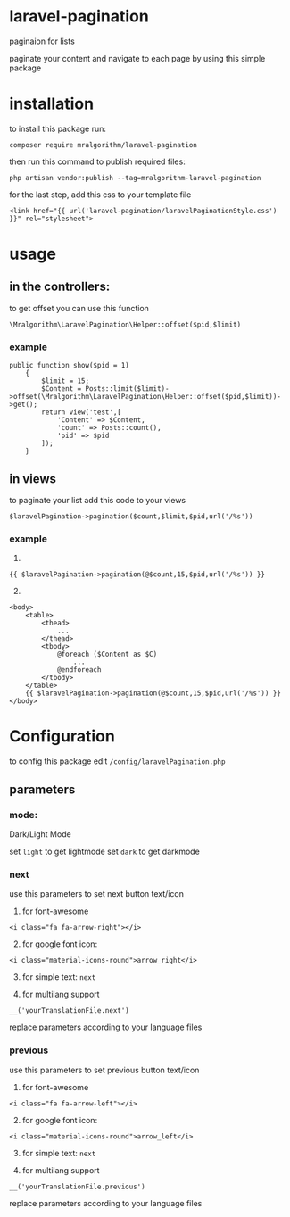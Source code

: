 # laravel-pagination
paginaion for lists

paginate your content and navigate to each page by using this simple package

# installation
to install this package run:

`composer require mralgorithm/laravel-pagination`

then run this command to publish required files:
```
php artisan vendor:publish --tag=mralgorithm-laravel-pagination
```
for the last step, add this css to your template file
```
<link href="{{ url('laravel-pagination/laravelPaginationStyle.css') }}" rel="stylesheet">
```
# usage
## in the controllers:
to get offset you can use this function
```
\Mralgorithm\LaravelPagination\Helper::offset($pid,$limit)
```
### example

```
public function show($pid = 1)
    {
        $limit = 15;
        $Content = Posts::limit($limit)->offset(\Mralgorithm\LaravelPagination\Helper::offset($pid,$limit))->get();
        return view('test',[
            'Content' => $Content,
            'count' => Posts::count(),
            'pid' => $pid
        ]);
    }
```

## in views
to paginate your list add this code to your views
```
$laravelPagination->pagination($count,$limit,$pid,url('/%s'))
```
### example
1.
```
{{ $laravelPagination->pagination(@$count,15,$pid,url('/%s')) }}
```


2.
```
<body>
    <table>
        <thead>
            ...
        </thead>
        <tbody>
            @foreach ($Content as $C)
                ...
            @endforeach
        </tbody>
    </table>
    {{ $laravelPagination->pagination(@$count,15,$pid,url('/%s')) }}
</body>
```

# Configuration
to config this package edit `/config/laravelPagination.php`

## parameters
### mode:
Dark/Light Mode

set `light` to get lightmode
set `dark` to get darkmode

### next
use this parameters to set next button text/icon

1. for font-awesome
```
<i class="fa fa-arrow-right"></i>
```

2. for google font icon:
```
<i class="material-icons-round">arrow_right</i>
```

3. for simple text:
`next`

 4. for multilang support
 ```
 __('yourTranslationFile.next')
```
replace parameters according to your language files


### previous
use this parameters to set previous button text/icon

 1. for font-awesome
 ```
 <i class="fa fa-arrow-left"></i>
 ```
 
 2. for google font icon:
 ```
 <i class="material-icons-round">arrow_left</i>
 ```
 
 3. for simple text:
 `next`
 
 4. for multilang support
 ``` 
 __('yourTranslationFile.previous')
 ```
 replace parameters according to your language files

